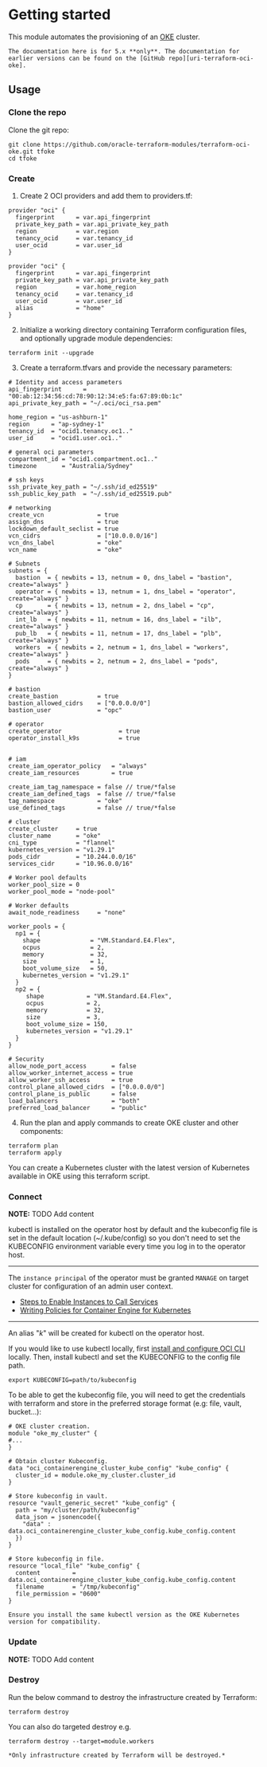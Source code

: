 # Getting started

[uri-oci-cli]: https://docs.oracle.com/en-us/iaas/Content/API/Concepts/cliconcepts.htm#Command_Line_Interface_CLI
[uri-oci-oke]: https://docs.oracle.com/en-us/iaas/Content/ContEng/home.htm#top
[uri-terraform-oci-oke]: https://github.com/oracle-terraform-modules/terraform-oci-oke
[uri-terraform-options]: ./inputs_submodule.html#cluster

This module automates the provisioning of an [OKE][uri-oci-oke] cluster.

```admonish notice
The documentation here is for 5.x **only**. The documentation for earlier versions can be found on the [GitHub repo][uri-terraform-oci-oke].
```

## Usage

### Clone the repo

Clone the git repo:

```
git clone https://github.com/oracle-terraform-modules/terraform-oci-oke.git tfoke
cd tfoke
```

### Create

1. Create 2 OCI providers and add them to providers.tf:

```
provider "oci" {
  fingerprint      = var.api_fingerprint
  private_key_path = var.api_private_key_path
  region           = var.region
  tenancy_ocid     = var.tenancy_id
  user_ocid        = var.user_id
}

provider "oci" {
  fingerprint      = var.api_fingerprint
  private_key_path = var.api_private_key_path
  region           = var.home_region
  tenancy_ocid     = var.tenancy_id
  user_ocid        = var.user_id
  alias            = "home"
}
```

2. Initialize a working directory containing Terraform configuration files, and optionally upgrade module dependencies:
```
terraform init --upgrade
```

3. Create a terraform.tfvars and provide the necessary parameters:

```
# Identity and access parameters
api_fingerprint      = "00:ab:12:34:56:cd:78:90:12:34:e5:fa:67:89:0b:1c"
api_private_key_path = "~/.oci/oci_rsa.pem"

home_region = "us-ashburn-1"
region      = "ap-sydney-1"
tenancy_id  = "ocid1.tenancy.oc1.."
user_id     = "ocid1.user.oc1.."

# general oci parameters
compartment_id = "ocid1.compartment.oc1.."
timezone       = "Australia/Sydney"

# ssh keys
ssh_private_key_path = "~/.ssh/id_ed25519"
ssh_public_key_path  = "~/.ssh/id_ed25519.pub"

# networking
create_vcn               = true
assign_dns               = true
lockdown_default_seclist = true
vcn_cidrs                = ["10.0.0.0/16"]
vcn_dns_label            = "oke"
vcn_name                 = "oke"

# Subnets
subnets = {
  bastion  = { newbits = 13, netnum = 0, dns_label = "bastion", create="always" }
  operator = { newbits = 13, netnum = 1, dns_label = "operator", create="always" }
  cp       = { newbits = 13, netnum = 2, dns_label = "cp", create="always" }
  int_lb   = { newbits = 11, netnum = 16, dns_label = "ilb", create="always" }
  pub_lb   = { newbits = 11, netnum = 17, dns_label = "plb", create="always" }
  workers  = { newbits = 2, netnum = 1, dns_label = "workers", create="always" }
  pods     = { newbits = 2, netnum = 2, dns_label = "pods", create="always" }
}

# bastion
create_bastion           = true
bastion_allowed_cidrs    = ["0.0.0.0/0"]
bastion_user             = "opc"

# operator
create_operator                = true
operator_install_k9s           = true


# iam
create_iam_operator_policy   = "always"
create_iam_resources         = true

create_iam_tag_namespace = false // true/*false
create_iam_defined_tags  = false // true/*false
tag_namespace            = "oke"
use_defined_tags         = false // true/*false

# cluster
create_cluster     = true
cluster_name       = "oke"
cni_type           = "flannel"
kubernetes_version = "v1.29.1"
pods_cidr          = "10.244.0.0/16"
services_cidr      = "10.96.0.0/16"

# Worker pool defaults
worker_pool_size = 0
worker_pool_mode = "node-pool"

# Worker defaults
await_node_readiness     = "none"

worker_pools = {
  np1 = {
    shape              = "VM.Standard.E4.Flex",
    ocpus              = 2,
    memory             = 32,
    size               = 1,
    boot_volume_size   = 50,
    kubernetes_version = "v1.29.1"
  }
  np2 = {
     shape            = "VM.Standard.E4.Flex",
     ocpus            = 2,
     memory           = 32,
     size             = 3,
     boot_volume_size = 150,
     kubernetes_version = "v1.29.1"
  }
}

# Security
allow_node_port_access       = false
allow_worker_internet_access = true
allow_worker_ssh_access      = true
control_plane_allowed_cidrs  = ["0.0.0.0/0"]
control_plane_is_public      = false
load_balancers               = "both"
preferred_load_balancer      = "public"

```

4. Run the plan and apply commands to create OKE cluster and other components:
```
terraform plan
terraform apply
```

You can create a Kubernetes cluster with the latest version of Kubernetes available in OKE using this terraform script.

### Connect

**NOTE:** TODO Add content

kubectl is installed on the operator host by default and the kubeconfig file is set in the default location (~/.kube/config) so you don't need to set the KUBECONFIG environment variable every time you log in to the operator host. 

****
The `instance principal` of the operator must be granted `MANAGE` on target cluster for configuration of an admin user context.
* [Steps to Enable Instances to Call Services](https://docs.oracle.com/en-us/iaas/Content/Identity/Tasks/callingservicesfrominstances.htm#setup)
* [Writing Policies for Container Engine for Kubernetes](https://docs.oracle.com/en-us/iaas/Content/Identity/Reference/contengpolicyreference.htm)
****

An alias "*k*" will be created for kubectl on the operator host. 

If you would like to use kubectl locally, first [install and configure OCI CLI][uri-oci-cli] locally. Then, install kubectl and set the KUBECONFIG to the config file path.

```
export KUBECONFIG=path/to/kubeconfig
```

To be able to get the kubeconfig file, you will need to get the credentials with terraform and store in the preferred storage format (e.g: file, vault, bucket...):
```
# OKE cluster creation.
module "oke_my_cluster" {
#...
}

# Obtain cluster Kubeconfig.
data "oci_containerengine_cluster_kube_config" "kube_config" {
  cluster_id = module.oke_my_cluster.cluster_id
}

# Store kubeconfig in vault.
resource "vault_generic_secret" "kube_config" {
  path = "my/cluster/path/kubeconfig"
  data_json = jsonencode({
    "data" : data.oci_containerengine_cluster_kube_config.kube_config.content
  })
}

# Store kubeconfig in file.
resource "local_file" "kube_config" {
  content         = data.oci_containerengine_cluster_kube_config.kube_config.content
  filename        = "/tmp/kubeconfig"
  file_permission = "0600"
}
```

```admonish tip
Ensure you install the same kubectl version as the OKE Kubernetes version for compatibility.
```

### Update

**NOTE:** TODO Add content

### Destroy

Run the below command to destroy the infrastructure created by Terraform:

```
terraform destroy
```

You can also do targeted destroy e.g.

```
terraform destroy --target=module.workers
```

```admonish notice
*Only infrastructure created by Terraform will be destroyed.*
```
